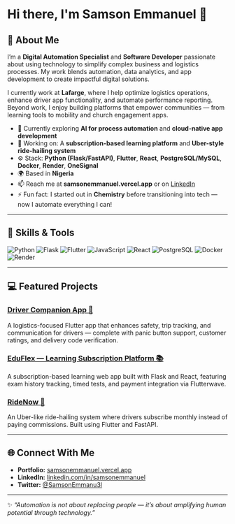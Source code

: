 # Hi there, I'm Samson Emmanuel 👋



## 🚀 About Me

I’m a **Digital Automation Specialist** and **Software Developer** passionate about using technology to simplify complex business and logistics processes. My work blends automation, data analytics, and app development to create impactful digital solutions.

I currently work at **Lafarge**, where I help optimize logistics operations, enhance driver app functionality, and automate performance reporting. Beyond work, I enjoy building platforms that empower communities — from learning tools to mobility and church engagement apps.

* 🌱 Currently exploring **AI for process automation** and **cloud-native app development**
* 🔭 Working on: A **subscription-based learning platform** and **Uber-style ride-hailing system**
* ⚙️ Stack: **Python (Flask/FastAPI)**, **Flutter**, **React**, **PostgreSQL/MySQL**, **Docker**, **Render**, **OneSignal**
* 🌍 Based in **Nigeria**
* 📫 Reach me at **samsonemmanuel.vercel.app** or on [LinkedIn](https://linkedin.com/in/samson-emmanuel-0a18111a7/)
* ⚡ Fun fact: I started out in **Chemistry** before transitioning into tech — now I automate everything I can!

---

## 🧠 Skills & Tools

![Python](https://img.shields.io/badge/-Python-3776AB?style=flat-square\&logo=python\&logoColor=white)
![Flask](https://img.shields.io/badge/-Flask-000000?style=flat-square\&logo=flask\&logoColor=white)
![Flutter](https://img.shields.io/badge/-Flutter-02569B?style=flat-square\&logo=flutter\&logoColor=white)
![JavaScript](https://img.shields.io/badge/-JavaScript-F7DF1E?style=flat-square\&logo=javascript\&logoColor=black)
![React](https://img.shields.io/badge/-React-61DAFB?style=flat-square\&logo=react\&logoColor=black)
![PostgreSQL](https://img.shields.io/badge/-PostgreSQL-336791?style=flat-square\&logo=postgresql\&logoColor=white)
![Docker](https://img.shields.io/badge/-Docker-2496ED?style=flat-square\&logo=docker\&logoColor=white)
![Render](https://img.shields.io/badge/-Render-46E3B7?style=flat-square\&logo=render\&logoColor=white)

---

## 💻 Featured Projects

### [Driver Companion App 🚚](https://github.com/yourusername/driver-app)

A logistics-focused Flutter app that enhances safety, trip tracking, and communication for drivers — complete with panic button support, customer ratings, and delivery code verification.

### [EduFlex — Learning Subscription Platform 📚](https://github.com/yourusername/eduflex)

A subscription-based learning web app built with Flask and React, featuring exam history tracking, timed tests, and payment integration via Flutterwave.

### [RideNow 🚗](https://github.com/yourusername/ridenow)

An Uber-like ride-hailing system where drivers subscribe monthly instead of paying commissions. Built using Flutter and FastAPI.

---

## 🌐 Connect With Me

* **Portfolio:** [samsonemmanuel.vercel.app](https://samsonemmanuel.vercel.app)
* **LinkedIn:** [linkedin.com/in/samsonemmanuel](https://linkedin.com/in/samsonemmanuel)
* **Twitter:** [@SamsonEmmanu3l](https://twitter.com/SamsonEmmanu3l)

---

✨ *“Automation is not about replacing people — it’s about amplifying human potential through technology.”*

